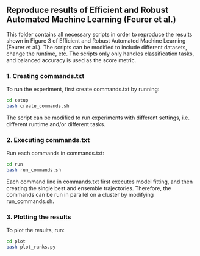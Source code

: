 ## Reproduce results of Efficient and Robust Automated Machine Learning (Feurer et al.)
This folder contains all necessary scripts in order to reproduce the results shown in
Figure 3 of Efficient and Robust Automated Machine Learning (Feurer et al.). The scripts
can be modified to include different datasets, change the runtime, etc. The scripts only
only handles classification tasks, and balanced accuracy is used as the score metric.

### 1. Creating commands.txt
To run the experiment, first create commands.txt by running:
```bash
cd setup
bash create_commands.sh
```
The script can be modified to run experiments with different settings, i.e. 
different runtime and/or different tasks.

### 2. Executing commands.txt
Run each commands in commands.txt:
```bash
cd run
bash run_commands.sh
```
Each command line in commands.txt first executes model fitting, and then creating the
single best and ensemble trajectories. Therefore, the commands can be run in parallel
on a cluster by modifying run_commands.sh.

### 3. Plotting the results
To plot the results, run:
```bash
cd plot
bash plot_ranks.py
```



